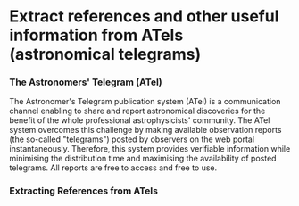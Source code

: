 # Extract references and other useful information from ATels (astronomical telegrams)

### The Astronomers' Telegram (ATel)

The Astronomer's Telegram publication system (ATel) is a communication channel enabling to share and report astronomical discoveries for the benefit of the whole professional astrophysicists' community. The ATel system overcomes this challenge by making available observation reports (the so-called "telegrams") posted by observers on the web portal instantaneously. Therefore, this system provides verifiable information while minimising the distribution time and maximising the availability of posted telegrams. All reports are free to access and free to use.

### Extracting References from ATels
